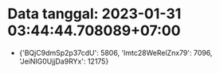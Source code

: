 # Data tanggal: 2023-01-31 03:44:44.708089+07:00

* {'BQjC9dmSp2p37cdU': 5806, 'Imtc28WeRelZnx79': 7096, 'JeiNIG0UjjDa9RYx': 12175}
